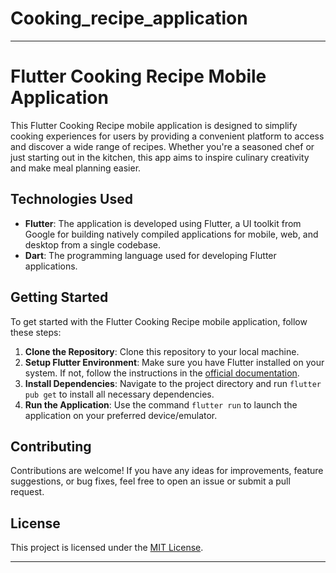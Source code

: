 # Cooking_recipe_application


---

# Flutter Cooking Recipe Mobile Application

This Flutter Cooking Recipe mobile application is designed to simplify cooking experiences for users by providing a convenient platform to access and discover a wide range of recipes. Whether you're a seasoned chef or just starting out in the kitchen, this app aims to inspire culinary creativity and make meal planning easier.

## Technologies Used
- **Flutter**: The application is developed using Flutter, a UI toolkit from Google for building natively compiled applications for mobile, web, and desktop from a single codebase.
- **Dart**: The programming language used for developing Flutter applications.

## Getting Started
To get started with the Flutter Cooking Recipe mobile application, follow these steps:
1. **Clone the Repository**: Clone this repository to your local machine.
2. **Setup Flutter Environment**: Make sure you have Flutter installed on your system. If not, follow the instructions in the [official documentation](https://flutter.dev/docs/get-started/install).
3. **Install Dependencies**: Navigate to the project directory and run `flutter pub get` to install all necessary dependencies.
4. **Run the Application**: Use the command `flutter run` to launch the application on your preferred device/emulator.

## Contributing
Contributions are welcome! If you have any ideas for improvements, feature suggestions, or bug fixes, feel free to open an issue or submit a pull request.

## License
This project is licensed under the [MIT License](LICENSE).

---


